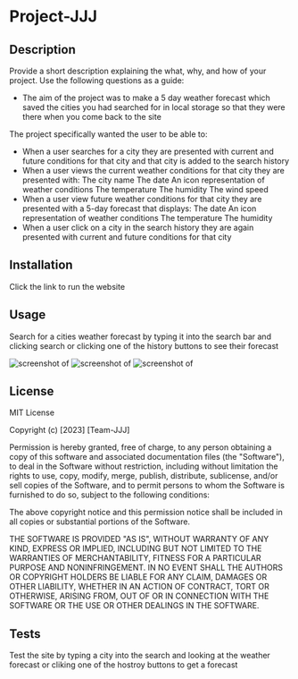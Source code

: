 # Project-JJJ

## Description

Provide a short description explaining the what, why, and how of your project. Use the following questions as a guide:

- The aim of the project was to make a 5 day weather forecast which saved the cities you had searched for in local storage so that they were there when you come back to the site

The project specifically wanted the user to be able to:

- When a user searches for a city they are presented with current and future conditions for that city and that city is added to the search history
- When a user views the current weather conditions for that city they are presented with:
    The city name
    The date
    An icon representation of weather conditions
    The temperature
    The humidity
    The wind speed
- When a user view future weather conditions for that city they are presented with a 5-day forecast that displays:
    The date
    An icon representation of weather conditions
    The temperature
    The humidity
- When a user click on a city in the search history they are again presented with current and future conditions for that city

## Installation

Click the link to run the website



## Usage

Search for a cities weather forecast by typing it into the search bar and clicking search or clicking one of the history buttons to see their forecast

![screenshot of ]()
![screenshot of ]()
![screenshot of ]()

## License

MIT License

Copyright (c) [2023] [Team-JJJ]

Permission is hereby granted, free of charge, to any person obtaining a copy
of this software and associated documentation files (the "Software"), to deal
in the Software without restriction, including without limitation the rights
to use, copy, modify, merge, publish, distribute, sublicense, and/or sell
copies of the Software, and to permit persons to whom the Software is
furnished to do so, subject to the following conditions:

The above copyright notice and this permission notice shall be included in all
copies or substantial portions of the Software.

THE SOFTWARE IS PROVIDED "AS IS", WITHOUT WARRANTY OF ANY KIND, EXPRESS OR
IMPLIED, INCLUDING BUT NOT LIMITED TO THE WARRANTIES OF MERCHANTABILITY,
FITNESS FOR A PARTICULAR PURPOSE AND NONINFRINGEMENT. IN NO EVENT SHALL THE
AUTHORS OR COPYRIGHT HOLDERS BE LIABLE FOR ANY CLAIM, DAMAGES OR OTHER
LIABILITY, WHETHER IN AN ACTION OF CONTRACT, TORT OR OTHERWISE, ARISING FROM,
OUT OF OR IN CONNECTION WITH THE SOFTWARE OR THE USE OR OTHER DEALINGS IN THE
SOFTWARE.


## Tests

Test the site by typing a city into the search and looking at the weather forecast or cliking one of the hostroy buttons to get a forecast